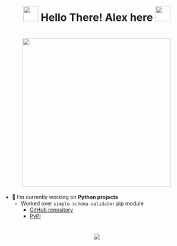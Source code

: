 <h1 align="center">
  <img src="https://media1.giphy.com/media/du3J3cXyzhj75IOgvA/giphy.gif?cid=ecf05e473xpgxrcwo275mhx1r4o2bi5nh8rmhib6d09r7ve2&rid=giphy.gif" width="40px">
  Hello There! Alex here
  <img src="https://media1.giphy.com/media/KAq5w47R9rmTuvWOWa/giphy.gif?cid=ecf05e478b0bym0lgka2xqk5x7cdoc6aipdu9gwm3ogk3kgm&rid=giphy.gif" width="40px">
</h1>

<h1 align="center">
  <img src="https://scontent.fsof3-1.fna.fbcdn.net/v/t1.0-9/72473865_3006491372969248_1629124822434840576_o.jpg?_nc_cat=110&_nc_sid=cdbe9c&_nc_ohc=EBeul2N_Y2MAX8Tlyrf&_nc_ht=scontent.fsof3-1.fna&oh=a35376673ab77c26285b1ed704653b86&oe=5F3BFEA9" height="400px">
</h1>


<!--
**SashoStoichkov/SashoStoichkov** is a ✨ _special_ ✨ repository because its `README.md` (this file) appears on your GitHub profile.

Here are some ideas to get you started:
-->

- 🔭 I’m currently working on **Python projects**
  - Worked over `simple-schema-validator` pip module
    - [GitHub repository](https://github.com/HackSoftware/simple_schema_validator)
    - [PyPi](https://pypi.org/project/simple-schema-validator/)
<!--
- 🌱 I’m currently learning ...
- 💬 Ask me about ...
- 📫 How to reach me: via [email](mailto:sashostoichkov@gmail.com); [Facebook]()
- ⚡ Fun fact: ...
-->

<h1 align="center">
  <img src="https://github-readme-stats.vercel.app/api?username=SashoStoichkov&show_icons=true">
</h1>
